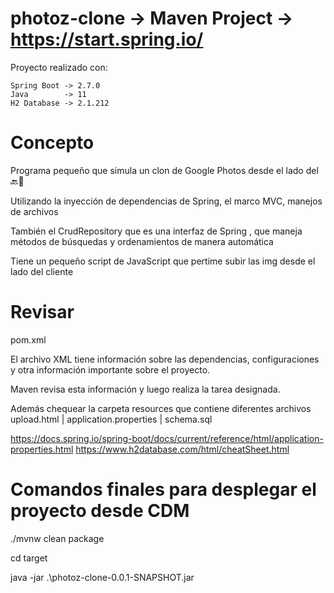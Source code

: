 # photoz-clone -> Maven Project -> https://start.spring.io/

Proyecto realizado con: 
          
    Spring Boot -> 2.7.0     
    Java        -> 11
    H2 Database -> 2.1.212
    
# Concepto

Programa pequeño que simula un clon de Google Photos desde el lado del 🔙🔄️

Utilizando la inyección de dependencias de Spring, el marco MVC, manejos de archivos

También el CrudRepository  que es una interfaz de Spring , que maneja métodos de búsquedas y ordenamientos de manera automática

Tiene un pequeño script de JavaScript que pertime subir las img desde el lado del cliente


# Revisar

pom.xml

El archivo XML tiene información sobre las dependencias, 
configuraciones y otra información importante sobre el proyecto. 

Maven revisa esta información y luego realiza la tarea designada.

Además chequear la carpeta resources que contiene diferentes archivos upload.html | application.properties | schema.sql

https://docs.spring.io/spring-boot/docs/current/reference/html/application-properties.html
https://www.h2database.com/html/cheatSheet.html

# Comandos finales para desplegar el proyecto desde CDM

./mvnw clean package

cd target 

java -jar .\photoz-clone-0.0.1-SNAPSHOT.jar
